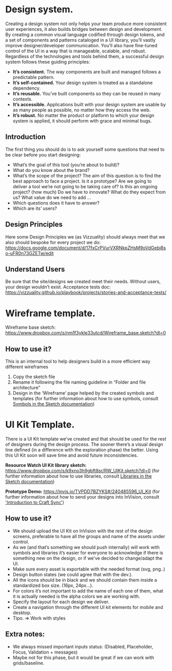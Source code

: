 # Design system.
Creating a design system not only helps your team produce more consistent user experiences, it also builds bridges between design and development. By creating a common visual language codified through design tokens, and a set of components and patterns cataloged in a UI library, you’ll vastly improve designer/developer communication. You’ll also have fine-tuned control of the UI in a way that is manageable, scalable, and robust.
Regardless of the technologies and tools behind them, a successful design system follows these guiding principles:
- **It’s consistent.** The way components are built and managed follows a predictable pattern.
- **It’s self-contained.** Your design system is treated as a standalone dependency.
- **It’s reusable.** You’ve built components so they can be reused in many contexts.
- **It’s accessible.** Applications built with your design system are usable by as many people as possible, no matter how they access the web.
- **It’s robust.** No matter the product or platform to which your design system is applied, it should perform with grace and minimal bugs.

## Introduction
The first thing you should do is to ask yourself some questions that need to be clear before you start designing:
- What’s the goal of this tool (you’re about to build)?
- What do you know about the brand?
- What’s the scope of the project? The aim of this question is to find the best approach to face a project. Is it a prototype? Are we going to deliver a tool we’re not going to be taking care of? Is this an ongoing project? (how much) Do we have to innovate? What do they expect from us? What value do we need to add ... 
- Which questions does it have to answer?
- Which are its’ users?

## Design Principles
Here some Design Principles we (as Vizzuality) should always meet that we also should bespoke for every project we do: https://docs.google.com/document/d/17fxCrPVurVXRNkpZHsM9oVdGebj8so-uFR0n73GZETw/edit 

## Understand Users
Be sure that the site/designs we created meet their needs. Without users, your design wouldn’t exist. 
Acceptance tests doc: https://vizzuality.github.io/playbook/projects/stories-and-acceptance-tests/

# Wireframe template.
Wireframe base sketch:
https://www.dropbox.com/s/nm1f3ykle33utcd/Wireframe_base.sketch?dl=0
## How to use it?
This is an internal tool to help designers build in a more efficient way different wireframes
1. Copy the sketch file
2. Rename it following the file naming guideline in “Folder and file architecture”
3. Design in the ‘Wireframe’ page helped by the created symbols and templates (for further information about how to use symbols, consult [Symbols in the Sketch documentation](https://sketchapp.com/docs/symbols/))


# UI Kit Template.
There is a UI Kit template we’ve created and that should be used for the rest of designers during the design process. The sooner there’s a visual design line defined (in a difference with the exploration phase) the better. Using this UI Kit soon will save time and avoid future inconsistencies.  

**Resource Watch UI Kit library sketch:**
https://www.dropbox.com/s/k9xno3h9gbft8sr/RW_UIKit.sketch?dl=0
(for further information about how to use libraries, consult [Libraries in the Sketch documentation](https://sketchapp.com/docs/libraries/))

**Prototype Demo:**
https://invis.io/TVPDD7BZYKS#/240485596_UI_Kit
(for further information about how to send your designs into InVision, consult ['Introduction to Craft Sync'](https://support.invisionapp.com/hc/en-us/articles/210310026-Introduction-to-the-Craft-Sync-plugin))

## How to use it?
- We should upload the UI Kit on InVision with the rest of the design screens, preferable to have all the groups and name of the assets under control.
- As we (and that’s something we should push internally) will work with symbols and libraries it’s easier for everyone to acknowledge if there is something new on the design, or if we've decided to change/adapt the UI.
- Make sure every asset is exportable with the needed format (svg, png..)
- Design button states (we could agree that with the dev.). 
- All the icons should be in black and we should contain them inside a standardized box size. (16px, 24px…). 
- For colors it’s not important to add the name of each one of them, what it is actually needed is the alpha colors we are working with.
- Specify the layout for each design we deliver. 
- Create a navigation through the different UI kit elements for mobile and desktop.
- Tipo. => Work with styles

## Extra notes:
- We always missed important inputs status: (Disabled, Placeholder, Focus, Validation + messages)
- Maybe not for this phase, but it would be great if we can work with grids/baseline.
